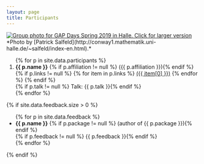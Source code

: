 ```yaml
---
layout: page
title: Participants
---
```


<a href="{{ site.baseurl }}/images/group-photo-large.jpg">
  <img alt="Group photo for GAP Days Spring 2019 in Halle. Click for larger
  version" src="{{ site.baseurl }}/images/group-photo-small.jpg" /></a>
*Photo by [Patrick Salfeld](http://conway1.mathematik.uni-halle.de/~salfeld/index-en.html).*

<ol>
{% for p in site.data.participants %}
  <li>
    <strong>{{ p.name }}</strong>
    {% if p.affiliation != null %} ({{ p.affiliation }}){% endif %}
    {% if p.links != null %}
        {% for item in p.links %}
            <a href="{{ item[1] }}">({{ item[0] }})</a>
        {% endfor %}
    {% endif %}
    <br/>
      {% if p.talk != null %} Talk: {{ p.talk }}{% endif %}
  </li>
{% endfor %}
</ol>

{% if site.data.feedback.size > 0 %}

<ul>
{% for p in site.data.feedback %}
  <li>
    <strong>{{ p.name }}</strong>
    {% if p.package != null %} (author of {{ p.package }}){% endif %}
    <br/>
    {% if p.feedback != null %} {{ p.feedback }}{% endif %}
  </li>
{% endfor %}
</ul>

{% endif %}
